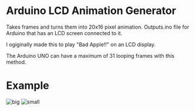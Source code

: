 # Arduino LCD Animation Generator
 Takes frames and turns them into 20x16 pixel animation. Outputs.ino file for Arduino that has an LCD screen connected to it.

I ogiginally made this to play "Bad Apple!!" on an LCD display.

The Arduino UNO can have a maximum of 31 looping frames with this method.


# Example
![big](https://user-images.githubusercontent.com/43345523/112741203-c693e100-8f83-11eb-990a-a765703a8f4c.gif)
![small](https://user-images.githubusercontent.com/43345523/112741205-c85da480-8f83-11eb-87e6-8a55dc4d86fe.gif)
